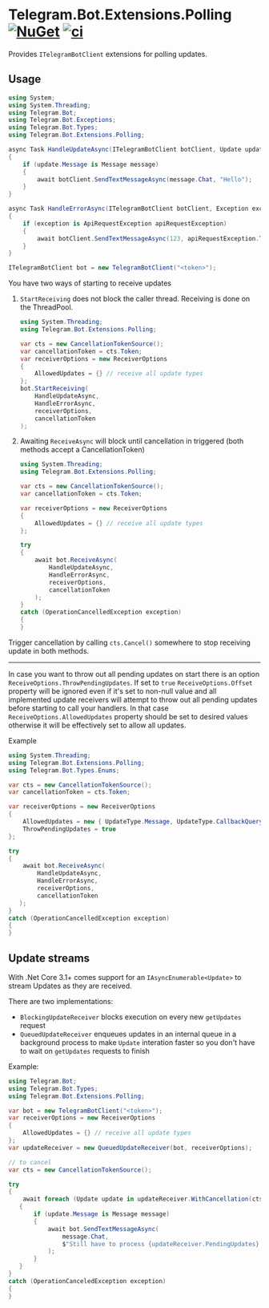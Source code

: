 # Telegram.Bot.Extensions.Polling [![NuGet](https://img.shields.io/nuget/vpre/Telegram.Bot.Extensions.Polling.svg)](https://www.nuget.org/packages/Telegram.Bot.Extensions.Polling/) [![ci](https://github.com/TelegramBots/Telegram.Bot.Extensions.Polling/actions/workflows/ci.yml/badge.svg)](https://github.com/TelegramBots/Telegram.Bot.Extensions.Polling/actions/workflows/ci.yml)

Provides `ITelegramBotClient` extensions for polling updates.

## Usage

```csharp
using System;
using System.Threading;
using Telegram.Bot;
using Telegram.Bot.Exceptions;
using Telegram.Bot.Types;
using Telegram.Bot.Extensions.Polling;

async Task HandleUpdateAsync(ITelegramBotClient botClient, Update update, CancellationToken cancellationToken)
{
    if (update.Message is Message message)
    {
        await botClient.SendTextMessageAsync(message.Chat, "Hello");
    }
}

async Task HandleErrorAsync(ITelegramBotClient botClient, Exception exception, CancellationToken cancellationToken)
{
    if (exception is ApiRequestException apiRequestException)
    {
        await botClient.SendTextMessageAsync(123, apiRequestException.ToString());
    }
}

ITelegramBotClient bot = new TelegramBotClient("<token>");
```

You have two ways of starting to receive updates
1. `StartReceiving` does not block the caller thread. Receiving is done on the ThreadPool.

    ```c#
    using System.Threading;
    using Telegram.Bot.Extensions.Polling;

    var cts = new CancellationTokenSource();
    var cancellationToken = cts.Token;
    var receiverOptions = new ReceiverOptions
    {
        AllowedUpdates = {} // receive all update types
    };
    bot.StartReceiving(
        HandleUpdateAsync,
        HandleErrorAsync,
        receiverOptions,
        cancellationToken
    );
    ```

2. Awaiting `ReceiveAsync` will block until cancellation in triggered (both methods accept a CancellationToken)

    ```c#
    using System.Threading;
    using Telegram.Bot.Extensions.Polling;

    var cts = new CancellationTokenSource();
    var cancellationToken = cts.Token;

    var receiverOptions = new ReceiverOptions
    {
        AllowedUpdates = {} // receive all update types
    };
   
   try
   {
        await bot.ReceiveAsync(
            HandleUpdateAsync,
            HandleErrorAsync,
            receiverOptions,
            cancellationToken
        );
   }
   catch (OperationCancelledException exception)
   {
   }
    ```

Trigger cancellation by calling `cts.Cancel()` somewhere to stop receiving update in both methods.

---

In case you want to throw out all pending updates on start there is an option
`ReceiveOptions.ThrowPendingUpdates`.
If set to `true` `ReceiveOptions.Offset` property will be ignored even if it's set to non-null value
and all implemented update receivers will attempt to throw out all pending updates before starting
to call your handlers. In that case `ReceiveOptions.AllowedUpdates` property should be set to
desired values otherwise it will be effectively set to allow all updates.

Example

```csharp
using System.Threading;
using Telegram.Bot.Extensions.Polling;
using Telegram.Bot.Types.Enums;

var cts = new CancellationTokenSource();
var cancellationToken = cts.Token;

var receiverOptions = new ReceiverOptions
{
    AllowedUpdates = new { UpdateType.Message, UpdateType.CallbackQuery }
    ThrowPendingUpdates = true
};

try
{
    await bot.ReceiveAsync(
        HandleUpdateAsync,
        HandleErrorAsync,
        receiverOptions,
        cancellationToken
   );
}
catch (OperationCancelledException exception)
{
}
```

## Update streams

With .Net Core 3.1+ comes support for an `IAsyncEnumerable<Update>` to stream Updates as they are received.

There are two implementations:
- `BlockingUpdateReceiver` blocks execution on every new `getUpdates` request
- `QueuedUpdateReceiver` enqueues updates in an internal queue in a background process to make `Update` interation faster so you don't have to wait on `getUpdates` requests to finish

Example:

```csharp
using Telegram.Bot;
using Telegram.Bot.Types;
using Telegram.Bot.Extensions.Polling;

var bot = new TelegramBotClient("<token>");
var receiverOptions = new ReceiverOptions
{
    AllowedUpdates = {} // receive all update types
};
var updateReceiver = new QueuedUpdateReceiver(bot, receiverOptions);

// to cancel
var cts = new CancellationTokenSource();

try
{
    await foreach (Update update in updateReceiver.WithCancellation(cts.Token))
   {
       if (update.Message is Message message)
       {
           await bot.SendTextMessageAsync(
               message.Chat,
               $"Still have to process {updateReceiver.PendingUpdates} updates"
           );
       }
   }
}
catch (OperationCanceledException exception)
{
}
```

